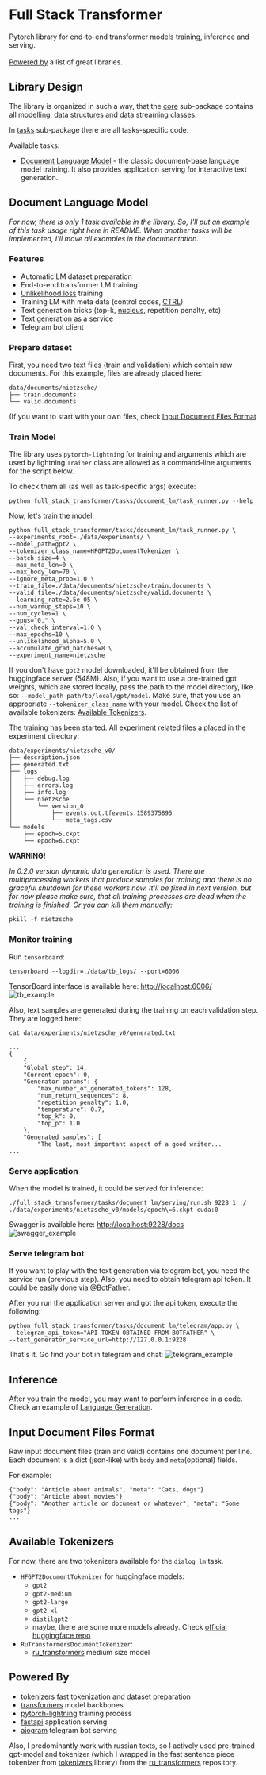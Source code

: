 # Full Stack Transformer
Pytorch library for end-to-end transformer models training, inference and serving.
<br>
<br>
[Powered by](#powered-by) a list of great libraries.

## Library Design
The library is organized in such a way, that the [core](full_stack_transformer/core)
sub-package contains all modelling, data structures and data streaming classes.

In [tasks](full_stack_transformer/tasks) sub-package there are all tasks-specific code.

Available tasks:
- [Document Language Model](#document-language-model) - the classic document-base language
model training. It also provides application serving for interactive text generation.

## Document Language Model

*For now, there is only 1 task available in the library. So, I'll put an example of this
task usage right here in README. When another tasks will be implemented, I'll move
all examples in the documentation.*

### Features
- Automatic LM dataset preparation 
- End-to-end transformer LM training
- [Unlikelihood loss](https://arxiv.org/pdf/1908.04319.pdf) training
- Training LM with meta data (control codes, [CTRL](https://arxiv.org/pdf/1909.05858.pdf))
- Text generation tricks (top-k, [nucleus](http://arxiv.org/abs/1904.09751), repetition penalty, etc)
- Text generation as a service
- Telegram bot client

### Prepare dataset
First, you need two text files (train and validation) which contain raw documents.
For this example, files are already placed here:
```
data/documents/nietzsche/
├── train.documents
└── valid.documents
```
(If you want to start with your own files, check 
[Input Document Files Format](#input-document-files-format)

### Train Model
The library uses `pytorch-lightning` for training and arguments which are used by
lightning `Trainer` class are allowed as a command-line arguments for the script below.

To check them all (as well as task-specific args) execute:
```
python full_stack_transformer/tasks/document_lm/task_runner.py --help
```

Now, let's train the model:
```
python full_stack_transformer/tasks/document_lm/task_runner.py \
--experiments_root=./data/experiments/ \
--model_path=gpt2 \
--tokenizer_class_name=HFGPT2DocumentTokenizer \
--batch_size=4 \
--max_meta_len=0 \
--max_body_len=70 \
--ignore_meta_prob=1.0 \
--train_file=./data/documents/nietzsche/train.documents \
--valid_file=./data/documents/nietzsche/valid.documents \
--learning_rate=2.5e-05 \
--num_warmup_steps=10 \
--num_cycles=1 \
--gpus="0," \
--val_check_interval=1.0 \
--max_epochs=10 \
--unlikelihood_alpha=5.0 \
--accumulate_grad_batches=8 \
--experiment_name=nietzsche
```

If you don't have `gpt2` model downloaded, it'll be obtained from the huggingface server (548M).
Also, if you want to use a pre-trained gpt weights, which are stored locally, pass the path
to the model directory, like so: `--model_path path/to/local/gpt/model`.
Make sure, that you use an appropriate `--tokenizer_class_name` with your model. Check the
list of available tokenizers: [Available Tokenizers](#available-tokenizers).

The training has been started. All experiment related files a placed in the experiment directory:
```
data/experiments/nietzsche_v0/
├── description.json
├── generated.txt
├── logs
│   ├── debug.log
│   ├── errors.log
│   ├── info.log
│   └── nietzsche
│       └── version_0
│           ├── events.out.tfevents.1589375895
│           └── meta_tags.csv
└── models
    ├── epoch=5.ckpt
    └── epoch=6.ckpt
```

**WARNING!**

*In 0.2.0 version dynamic data generation is used. There are multiprocessing workers
that produce samples for training and there is no graceful shutdown for these workers now. 
It'll be fixed in next version, but for now please make sure, that all training processes are dead
when the training is finished. Or you can kill them manually:*
```
pkill -f nietzsche
```


### Monitor training
Run `tensorboard`:
```
tensorboard --logdir=./data/tb_logs/ --port=6006
```
TensorBoard interface is available here: [http://localhost:6006/](http://localhost:6006/)
<br>
![tb_example](docs/source/_images/tb_example.png)


Also, text samples are generated during the training on each validation step.
They are logged here:
```
cat data/experiments/nietzsche_v0/generated.txt
```
```
...
{
    {
    "Global step": 14,
    "Current epoch": 0,
    "Generator params": {
        "max_number_of_generated_tokens": 128,
        "num_return_sequences": 8,
        "repetition_penalty": 1.0,
        "temperature": 0.7,
        "top_k": 0,
        "top_p": 1.0
    },
    "Generated samples": [
        "The last, most important aspect of a good writer...
...
```


### Serve application

When the model is trained, it could be served for inference:
```
./full_stack_transformer/tasks/document_lm/serving/run.sh 9228 1 ./ ./data/experiments/nietzsche_v0/models/epoch\=6.ckpt cuda:0
```

Swagger is available here: [http://localhost:9228/docs](http://localhost:9228/docs)
<br>
![swagger_example](docs/source/_images/swagger_example.png)


### Serve telegram bot
If you want to play with the text generation via telegram bot, you need the service run
(previous step). Also, you need to obtain telegram api token. It could be easily done
via [@BotFather](https://t.me/botfather).

After you run the application server and got the api token, execute the following:
```
python full_stack_transformer/tasks/document_lm/telegram/app.py \
--telegram_api_token="API-TOKEN-OBTAINED-FROM-BOTFATHER" \
--text_generator_service_url=http://127.0.0.1:9228
```

That's it. Go find your bot in telegram and chat:
![telegram_example](docs/source/_images/telegram_example.png)


## Inference
After you train the model, you may want to perform inference in a code. Check an
example of [Language Generation](full_stack_transformer/tasks/document_decoder/examples/language_generation.py).


## Input Document Files Format
Raw input document files (train and valid) contains one document per line.
Each document is a dict (json-like) with `body` and `meta`(optional) fields.

For example:
```
{"body": "Article about animals", "meta": "Cats, dogs"}
{"body": "Article about movies"}
{"body": "Another article or document or whatever", "meta": "Some tags"}
...
```

## Available Tokenizers
For now, there are two tokenizers available for the `dialog_lm` task.

- `HFGPT2DocumentTokenizer` for huggingface models:
    - `gpt2`
    - `gpt2-medium`
    - `gpt2-large`
    - `gpt2-xl`
    - `distilgpt2`
    - maybe, there are some more models already. 
    Check [official huggingface repo](https://github.com/huggingface/transformers/blob/master/src/transformers/configuration_gpt2.py)
- `RuTransformersDocumentTokenizer`:
    - [ru_transformers](https://github.com/mgrankin/ru_transformers) medium size model

## Powered By
- [tokenizers](https://github.com/huggingface/tokenizers) fast tokenization and dataset preparation
- [transformers](https://github.com/huggingface/transformers) model backbones
- [pytorch-lightning](https://github.com/PyTorchLightning/pytorch-lightning) training process
- [fastapi](https://github.com/tiangolo/fastapi) application serving
- [aiogram](https://github.com/aiogram/aiogram) telegram bot serving

Also, I predominantly work with russian texts, so I actively used pre-trained gpt-model
and tokenizer (which I wrapped in the fast sentence piece tokenizer from 
[tokenizers](https://github.com/huggingface/tokenizers) library)
from the [ru_transformers](https://github.com/mgrankin/ru_transformers) repository.